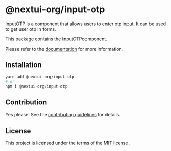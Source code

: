 # @nextui-org/input-otp

InputOTP is a component that allows users to enter otp input. It can be used to get user otp in forms.

This package contains the InputOTPcomponent.

Please refer to the [documentation](https://nextui.org/docs/components/input-otp) for more information.

## Installation

```sh
yarn add @nextui-org/input-otp
# or
npm i @nextui-org/input-otp
```

## Contribution

Yes please! See the
[contributing guidelines](https://github.com/nextui-org/nextui/blob/master/CONTRIBUTING.md)
for details.

## License

This project is licensed under the terms of the
[MIT license](https://github.com/nextui-org/nextui/blob/master/LICENSE).
